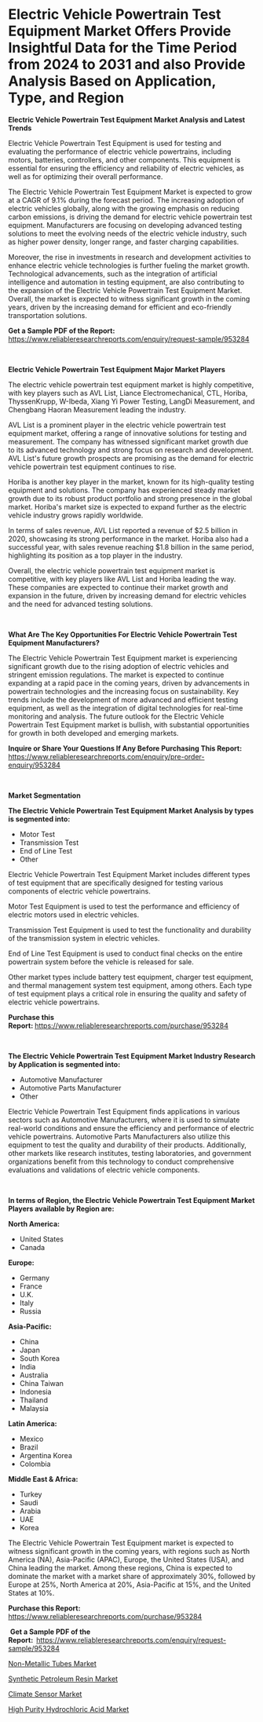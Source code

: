 <p><h1>Electric Vehicle Powertrain Test Equipment Market Offers Provide Insightful Data for the Time Period from 2024 to 2031 and also Provide Analysis Based on Application, Type, and Region</h1></p><p><strong>Electric Vehicle Powertrain Test Equipment Market Analysis and Latest Trends</strong></p>
<p><p>Electric Vehicle Powertrain Test Equipment is used for testing and evaluating the performance of electric vehicle powertrains, including motors, batteries, controllers, and other components. This equipment is essential for ensuring the efficiency and reliability of electric vehicles, as well as for optimizing their overall performance.</p><p>The Electric Vehicle Powertrain Test Equipment Market is expected to grow at a CAGR of 9.1% during the forecast period. The increasing adoption of electric vehicles globally, along with the growing emphasis on reducing carbon emissions, is driving the demand for electric vehicle powertrain test equipment. Manufacturers are focusing on developing advanced testing solutions to meet the evolving needs of the electric vehicle industry, such as higher power density, longer range, and faster charging capabilities.</p><p>Moreover, the rise in investments in research and development activities to enhance electric vehicle technologies is further fueling the market growth. Technological advancements, such as the integration of artificial intelligence and automation in testing equipment, are also contributing to the expansion of the Electric Vehicle Powertrain Test Equipment Market. Overall, the market is expected to witness significant growth in the coming years, driven by the increasing demand for efficient and eco-friendly transportation solutions.</p></p>
<p><strong>Get a Sample PDF of the Report:&nbsp;</strong> <a href="https://www.reliableresearchreports.com/enquiry/request-sample/953284">https://www.reliableresearchreports.com/enquiry/request-sample/953284</a></p>
<p>&nbsp;</p>
<p><strong>Electric Vehicle Powertrain Test Equipment Major Market Players</strong></p>
<p><p>The electric vehicle powertrain test equipment market is highly competitive, with key players such as AVL List, Liance Electromechanical, CTL, Horiba, ThyssenKrupp, W-Ibeda, Xiang Yi Power Testing, LangDi Measurement, and Chengbang Haoran Measurement leading the industry.</p><p>AVL List is a prominent player in the electric vehicle powertrain test equipment market, offering a range of innovative solutions for testing and measurement. The company has witnessed significant market growth due to its advanced technology and strong focus on research and development. AVL List's future growth prospects are promising as the demand for electric vehicle powertrain test equipment continues to rise.</p><p>Horiba is another key player in the market, known for its high-quality testing equipment and solutions. The company has experienced steady market growth due to its robust product portfolio and strong presence in the global market. Horiba's market size is expected to expand further as the electric vehicle industry grows rapidly worldwide.</p><p>In terms of sales revenue, AVL List reported a revenue of $2.5 billion in 2020, showcasing its strong performance in the market. Horiba also had a successful year, with sales revenue reaching $1.8 billion in the same period, highlighting its position as a top player in the industry.</p><p>Overall, the electric vehicle powertrain test equipment market is competitive, with key players like AVL List and Horiba leading the way. These companies are expected to continue their market growth and expansion in the future, driven by increasing demand for electric vehicles and the need for advanced testing solutions.</p></p>
<p>&nbsp;</p>
<p><strong>What Are The Key Opportunities For Electric Vehicle Powertrain Test Equipment Manufacturers?</strong></p>
<p><p>The Electric Vehicle Powertrain Test Equipment market is experiencing significant growth due to the rising adoption of electric vehicles and stringent emission regulations. The market is expected to continue expanding at a rapid pace in the coming years, driven by advancements in powertrain technologies and the increasing focus on sustainability. Key trends include the development of more advanced and efficient testing equipment, as well as the integration of digital technologies for real-time monitoring and analysis. The future outlook for the Electric Vehicle Powertrain Test Equipment market is bullish, with substantial opportunities for growth in both developed and emerging markets.</p></p>
<p><strong>Inquire or Share Your Questions If Any Before Purchasing This Report:</strong> <a href="https://www.reliableresearchreports.com/enquiry/pre-order-enquiry/953284">https://www.reliableresearchreports.com/enquiry/pre-order-enquiry/953284</a></p>
<p>&nbsp;</p>
<p><strong>Market Segmentation</strong></p>
<p><strong>The Electric Vehicle Powertrain Test Equipment Market Analysis by types is segmented into:</strong></p>
<p><ul><li>Motor Test</li><li>Transmission Test</li><li>End of Line Test</li><li>Other</li></ul></p>
<p><p>Electric Vehicle Powertrain Test Equipment Market includes different types of test equipment that are specifically designed for testing various components of electric vehicle powertrains. </p><p>Motor Test Equipment is used to test the performance and efficiency of electric motors used in electric vehicles.</p><p>Transmission Test Equipment is used to test the functionality and durability of the transmission system in electric vehicles.</p><p>End of Line Test Equipment is used to conduct final checks on the entire powertrain system before the vehicle is released for sale.</p><p>Other market types include battery test equipment, charger test equipment, and thermal management system test equipment, among others. Each type of test equipment plays a critical role in ensuring the quality and safety of electric vehicle powertrains.</p></p>
<p><strong>Purchase this Report:&nbsp;</strong><a href="https://www.reliableresearchreports.com/purchase/953284">https://www.reliableresearchreports.com/purchase/953284</a></p>
<p>&nbsp;</p>
<p><strong>The Electric Vehicle Powertrain Test Equipment Market Industry Research by Application is segmented into:</strong></p>
<p><ul><li>Automotive Manufacturer</li><li>Automotive Parts Manufacturer</li><li>Other</li></ul></p>
<p><p>Electric Vehicle Powertrain Test Equipment finds applications in various sectors such as Automotive Manufacturers, where it is used to simulate real-world conditions and ensure the efficiency and performance of electric vehicle powertrains. Automotive Parts Manufacturers also utilize this equipment to test the quality and durability of their products. Additionally, other markets like research institutes, testing laboratories, and government organizations benefit from this technology to conduct comprehensive evaluations and validations of electric vehicle components.</p></p>
<p>&nbsp;</p>
<p><strong>In terms of Region, the Electric Vehicle Powertrain Test Equipment Market Players available by Region are:</strong></p>
<p>
    <p> <strong> North America: </strong>
        <ul>
            <li>United States</li>
            <li>Canada</li>
        </ul>
        </p> 
    <p> <strong> Europe: </strong>
        <ul>
            <li>Germany</li>
            <li>France</li>
            <li>U.K.</li>
            <li>Italy</li>
            <li>Russia</li>
        </ul>
        </p> 
    <p> <strong> Asia-Pacific: </strong>
        <ul>
            <li>China</li>
            <li>Japan</li>
            <li>South Korea</li>
            <li>India</li>
            <li>Australia</li>
            <li>China Taiwan</li>
            <li>Indonesia</li>
            <li>Thailand</li>
            <li>Malaysia</li>
        </ul>
        </p> 
    <p> <strong> Latin America: </strong>
        <ul>
            <li>Mexico</li>
            <li>Brazil</li>
            <li>Argentina Korea</li>
            <li>Colombia</li>
        </ul>
        </p> 
    <p> <strong> Middle East & Africa: </strong>
        <ul>
            <li>Turkey</li>
            <li>Saudi</li>
            <li>Arabia</li>
            <li>UAE</li>
            <li>Korea</li>
        </ul>
    </p>
    </p>
<p><p>The Electric Vehicle Powertrain Test Equipment market is expected to witness significant growth in the coming years, with regions such as North America (NA), Asia-Pacific (APAC), Europe, the United States (USA), and China leading the market. Among these regions, China is expected to dominate the market with a market share of approximately 30%, followed by Europe at 25%, North America at 20%, Asia-Pacific at 15%, and the United States at 10%.</p></p>
<p><strong>Purchase this Report: </strong><a href="https://www.reliableresearchreports.com/purchase/953284">https://www.reliableresearchreports.com/purchase/953284</a></p>
<p>&nbsp;<strong>Get a Sample PDF of the Report:&nbsp;&nbsp;</strong><a href="https://www.reliableresearchreports.com/enquiry/request-sample/953284">https://www.reliableresearchreports.com/enquiry/request-sample/953284</a></p>
<p><strong></strong></p>
<p><p><a href="https://view.publitas.com/reportprime-1/non-metallic-tubes-market-research-report-the-key-to-successful-business-strategy-forecasted-for-period-from-2023-2030/">Non-Metallic Tubes Market</a></p><p><a href="https://view.publitas.com/reportprime-1/synthetic-petroleum-resin-market-size-furnishes-valuable-information-encompassing-market-share-market-trends-and-projections-spanning-from-2023-to-2030/">Synthetic Petroleum Resin Market</a></p><p><a href="https://unruly-ladybug-44b.notion.site/Climate-Sensor-Market-Size-and-Examines-its-Market-Scope-with-a-Primary-Focus-on-Growth-Opportunit-c450ed79f5094013b29f2552bf462704">Climate Sensor Market</a></p><p><a href="https://view.publitas.com/reportprime-1/high-purity-hydrochloric-acid-market-research-report-provides-critical-insights-that-can-help-shape-business-development-and-investment-strategies/">High Purity Hydrochloric Acid Market</a></p></p>